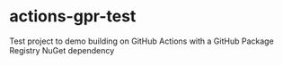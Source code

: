 # actions-gpr-test
Test project to demo building on GitHub Actions with a GitHub Package Registry NuGet dependency

